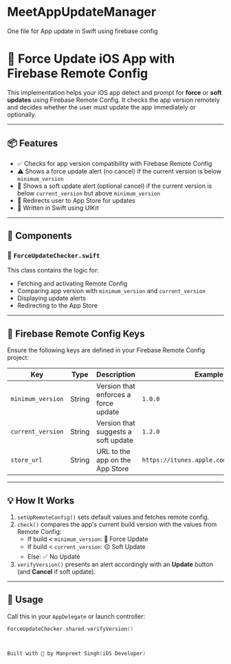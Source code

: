 # MeetAppUpdateManager
One file for App update in Swift using firebase config
# 🔄 Force Update iOS App with Firebase Remote Config

This implementation helps your iOS app detect and prompt for **force** or **soft updates** using Firebase Remote Config. It checks the app version remotely and decides whether the user must update the app immediately or optionally.

---

## 📦 Features

- ✅ Checks for app version compatibility with Firebase Remote Config
- ⚠️ Shows a force update alert (no cancel) if the current version is below `minimum_version`
- 🔔 Shows a soft update alert (optional cancel) if the current version is below `current_version` but above `minimum_version`
- 📲 Redirects user to App Store for updates
- 🧩 Written in Swift using UIKit

---

## 🧱 Components

### 🔹 `ForceUpdateChecker.swift`

This class contains the logic for:

- Fetching and activating Remote Config
- Comparing app version with `minimum_version` and `current_version`
- Displaying update alerts
- Redirecting to the App Store

---

## 🔧 Firebase Remote Config Keys

Ensure the following keys are defined in your Firebase Remote Config project:

| Key               | Type   | Description                            | Example             |
|------------------|--------|----------------------------------------|---------------------|
| `minimum_version`| String | Version that enforces a force update   | `1.0.0`             |
| `current_version`| String | Version that suggests a soft update    | `1.2.0`             |
| `store_url`      | String | URL to the app on the App Store        | `https://itunes.apple.com/app/id1234567` |

---

## 💡 How It Works

1. `setUpRemoteConfig()` sets default values and fetches remote config.
2. `check()` compares the app's current build version with the values from Remote Config:
   - If build < `minimum_version`: 🔴 Force Update
   - If build < `current_version`: 🟡 Soft Update
   - Else: ✅ No Update
3. `verifyVersion()` presents an alert accordingly with an **Update** button (and **Cancel** if soft update).

---

## 🧪 Usage

Call this in your `AppDelegate` or launch controller:

```swift
ForceUpdateChecker.shared.verifyVersion()



Built with 💙 by Manpreet Singh(iOS Developer)
